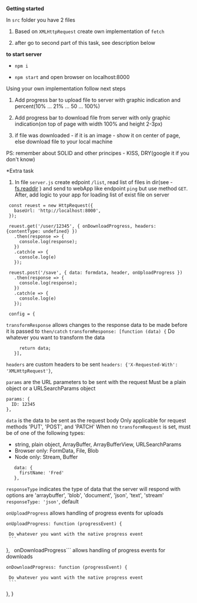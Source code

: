 **Getting started**

 In ```src``` folder you have 2 files

1. Based on ```XMLHttpRequest``` create own implementation of ```fetch```

2. after go to second part of this task, see description below

 **to start server**

  - ```npm i```

  - ```npm start``` and open browser on localhost:8000

Using your own implementation follow next steps

1. Add progress bar to upload file to server with graphic indication and percent(10% ... 21% ... 50 ... 100%)

2. Add progress bar to download file from server with only graphic indication(on top of page with width 100% and height 2-3px)

3. if file was downloaded - if it is an image - show it on center of page, else download file to your local machine

PS: remember about SOLID and other principes - KISS, DRY(google it if you don't know)

*Extra task

 1. In file ```server.js``` create edpoint ```/list```, read list of files in dir(see - [fs.readdir](https://nodejs.org/api/fs.html#fs_fs_readdir_path_options_callback) )
 and send to webApp like endpoint ```ping``` but use method ```GET```.
 After, add logic to your app for loading list of exist file on server

```
 const reuest = new HttpRequest({
   baseUrl: 'http://localhost:8000',
 });

 reuest.get('/user/12345', { onDownloadProgress, headers: {contentType: undefined} })
   .then(response => {
     console.log(response);
   })
   .catch(e => {
     console.log(e)
   });

 reuest.post('/save', { data: formdata, header, onUploadProgress })
   .then(response => {
     console.log(response);
   })
   .catch(e => {
     console.log(e)
   });

 config = {
```
   ``` transformResponse ``` allows changes to the response data to be made before
   it is passed to ``` then/catch ```
   ``` transformResponse: [function (data) { ```
   Do whatever you want to transform the data
```
     return data;
   }],
```
   ``` headers ``` are custom headers to be sent
   ``` headers: {'X-Requested-With': 'XMLHttpRequest'} ```,

   ```params``` are the URL parameters to be sent with the request
   Must be a plain object or a URLSearchParams object
   ```
   params: {
     ID: 12345
   },
   ```

   ```data``` is the data to be sent as the request body
   Only applicable for request methods 'PUT', 'POST', and 'PATCH'
   When no ```transformRequest``` is set, must be of one of the following types:
   - string, plain object, ArrayBuffer, ArrayBufferView, URLSearchParams
   - Browser only: FormData, File, Blob
   - Node only: Stream, Buffer
```
   data: {
     firstName: 'Fred'
   },
```
   ```responseType``` indicates the type of data that the server will respond with
   options are 'arraybuffer', 'blob', 'document', 'json', 'text', 'stream'
   ```responseType: 'json'```, default

   ```onUploadProgress``` allows handling of progress events for uploads
   ```
   onUploadProgress: function (progressEvent) {
   ```
     Do whatever you want with the native progress event
     ```
   },
    ```
   ```onDownloadProgress``` allows handling of progress events for downloads
   ```
   onDownloadProgress: function (progressEvent) {
   ```
     Do whatever you want with the native progress event
     ```
   },
 }
 ```
